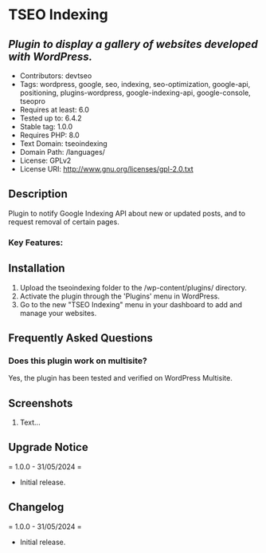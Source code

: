 # TSEO Indexing

## *Plugin to display a gallery of websites developed with WordPress.*

* Contributors: devtseo
* Tags: wordpress, google, seo, indexing, seo-optimization, google-api, positioning, plugins-wordpress, google-indexing-api, google-console, tseopro
* Requires at least: 6.0
* Tested up to: 6.4.2
* Stable tag: 1.0.0
* Requires PHP: 8.0
* Text Domain: tseoindexing
* Domain Path: /languages/
* License: GPLv2
* License URI: http://www.gnu.org/licenses/gpl-2.0.txt

## Description

Plugin to notify Google Indexing API about new or updated posts, and to request removal of certain pages.

### Key Features:


## Installation

1. Upload the tseoindexing folder to the /wp-content/plugins/ directory.
2. Activate the plugin through the 'Plugins' menu in WordPress.
3. Go to the new "TSEO Indexing" menu in your dashboard to add and manage your websites.

## Frequently Asked Questions

### Does this plugin work on multisite?
Yes, the plugin has been tested and verified on WordPress Multisite.

## Screenshots

1. Text...

## Upgrade Notice

= 1.0.0 - 31/05/2024 =
* Initial release.

## Changelog

= 1.0.0 - 31/05/2024 =
* Initial release.